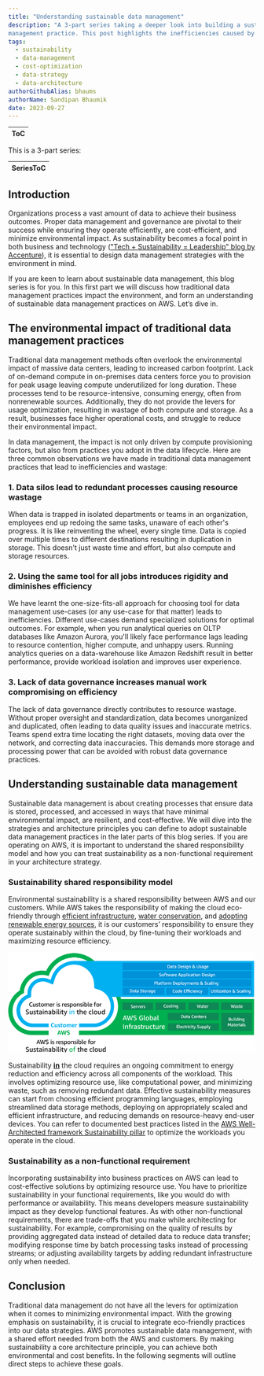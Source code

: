 ```yaml
---
title: "Understanding sustainable data management"
description: "A 3-part series taking a deeper look into building a sustainable data
management practice. This post highlights the inefficiencies caused by traditional ways of data management leading to environmental harm and explains the mental models behind adopting the practices."
tags:
  - sustainability
  - data-management
  - cost-optimization
  - data-strategy
  - data-architecture
authorGithubAlias: bhaums
authorName: Sandipan Bhaumik
date: 2023-09-27
---
```

|ToC|
|---|

This is a 3-part series:

| SeriesToC |
|-----------|

## Introduction

Organizations process a vast amount of data to achieve their business outcomes. Proper data management and governance are pivotal to their success while ensuring they operate efficiently, are cost-efficient, and minimize environmental impact. As sustainability becomes a focal point in both business and technology (["Tech + Sustainability = Leadership" blog by Accenture](https://www.accenture.com/us-en/blogs/technology-innovation/tech-sustainability-leadership)), it is essential to design data management strategies with the environment in mind.

If you are keen to learn about sustainable data management, this blog series is for you. In this first part we will discuss how traditional data management practices impact the environment, and form an understanding of sustainable data management practices on AWS. Let’s dive in.

## The environmental impact of traditional data management practices

Traditional data management methods often overlook the environmental impact of massive data centers, leading to increased carbon footprint. Lack of on-demand compute in on-premises data centers force you to provision for peak usage leaving compute underutilized for long duration. These processes tend to be resource-intensive, consuming energy, often from nonrenewable sources. Additionally, they do not provide the levers for usage optimization, resulting in wastage of both compute and storage. As a result, businesses face higher operational costs, and struggle to reduce their environmental impact.

In data management, the impact is not only driven by compute provisioning factors, but also from practices you adopt in the data lifecycle. Here are three common observations we have made in traditional data management practices that lead to inefficiencies and wastage:

### 1. Data silos lead to redundant processes causing resource wastage

When data is trapped in isolated departments or teams in an organization, employees end up redoing the same tasks, unaware of each other's progress. It is like reinventing the wheel, every single time. Data is copied over multiple times to different destinations resulting in duplication in storage. This doesn't just waste time and effort, but also compute and storage resources.

### 2. Using the same tool for all jobs introduces rigidity and diminishes efficiency

We have learnt the one-size-fits-all approach for choosing tool for data management use-cases (or any use-case for that matter) leads to inefficiencies. Different use-cases demand specialized solutions for optimal outcomes. For example, when you run analytical queries on OLTP databases like Amazon Aurora, you'll likely face performance lags leading to resource contention, higher compute, and unhappy users. Running analytics queries on a data-warehouse like Amazon Redshift result in better performance, provide workload isolation and improves user experience.

### 3. Lack of data governance increases manual work compromising on efficiency

The lack of data governance directly contributes to resource wastage. Without proper oversight and standardization, data becomes unorganized and duplicated, often leading to data quality issues and inaccurate metrics. Teams spend extra time locating the right datasets, moving data over the network, and correcting data inaccuracies. This demands more storage and processing power that can be avoided with robust data governance practices.

## Understanding sustainable data management

Sustainable data management is about creating processes that ensure data is stored, processed, and accessed in ways that have minimal environmental impact, are resilient, and cost-effective. We will dive into the strategies and architecture principles you can define to adopt sustainable data management practices in the later parts of this blog series. If you are operating on AWS, it is important to understand the shared responsibility model and how you can treat sustainability as a non-functional requirement in your architecture strategy.

### Sustainability shared responsibility model

Environmental sustainability is a shared responsibility between AWS and our customers. While AWS takes the responsibility of making the cloud eco-friendly through [efficient infrastructure](https://www.aboutamazon.eu/news/sustainability/reducing-carbon-by-moving-to-aws?sc_channel=el&sc_campaign=costwave&sc_content=sustainable-data-management-practice&sc_geo=mult&sc_country=mult&sc_outcome=acq), [water conservation](https://aws.amazon.com/local/hongkong/news/water-positive-commitment?sc_channel=el&sc_campaign=costwave&sc_content=sustainable-data-management-practice&sc_geo=mult&sc_country=mult&sc_outcome=acq), and [adopting renewable energy sources](https://www.aboutamazon.com/news/sustainability/amazon-sets-a-new-record-for-the-most-renewable-energy-purchased-in-a-single-year?sc_channel=el&sc_campaign=costwave&sc_content=sustainable-data-management-practice&sc_geo=mult&sc_country=mult&sc_outcome=acq), it is our customers’ responsibility to ensure they operate sustainably within the cloud, by fine-tuning their workloads and maximizing resource efficiency.

![sustainability is a shared responsibility between AWS and our customers](images/sustainability-shared-responsibility-model.png)

Sustainability <u>**in**</u> the cloud requires an ongoing commitment to energy reduction and efficiency across all components of the workload. This involves optimizing resource use, like computational power, and minimizing waste, such as removing redundant data. Effective sustainability measures can start from choosing efficient programming languages, employing streamlined data storage methods, deploying on appropriately scaled and efficient infrastructure, and reducing demands on resource-heavy end-user devices. You can refer to documented best practices listed in the [AWS Well-Architected framework Sustainability pillar](https://docs.aws.amazon.com/wellarchitected/latest/sustainability-pillar/sustainability-pillar.html?sc_channel=el&sc_campaign=costwave&sc_content=sustainable-data-management-practice&sc_geo=mult&sc_country=mult&sc_outcome=acq) to optimize the workloads you operate in the cloud.

### Sustainability as a non-functional requirement

Incorporating sustainability into business practices on AWS can lead to cost-effective solutions by optimizing resource use. You have to prioritize sustainability in your functional requirements, like you would do with performance or availability. This means developers measure sustainability impact as they develop functional features. As with other non-functional requirements, there are trade-offs that you make while architecting for sustainability. For example, compromising on the quality of results by providing aggregated data instead of detailed data to reduce data transfer; modifying response time by batch processing tasks instead of processing streams; or adjusting availability targets by adding redundant infrastructure only when needed.

## Conclusion

Traditional data management do not have all the levers for optimization when it comes to minimizing environmental impact. With the growing emphasis on sustainability, it is crucial to integrate eco-friendly practices into our data strategies. AWS promotes sustainable data management, with a shared effort needed from both the AWS and customers. By making sustainability a core architecture principle, you can achieve both environmental and cost benefits. In the following segments will outline direct steps to achieve these goals.
